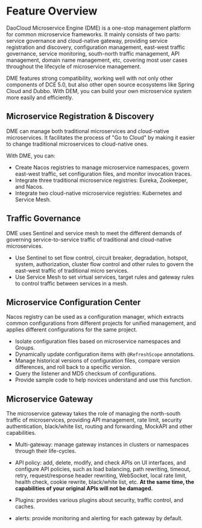 # Feature Overview

DaoCloud Microservice Engine (DME) is a one-stop management platform for common microservice frameworks. It mainly consists of two parts: service governance and cloud-native gateway, providing service registration and discovery, configuration management, east-west traffic governance, service monitoring, south-north traffic management, API management, domain name management, etc, covering most user cases throughout the lifecycle of microservice management.

DME features strong compatibility, working well with not only other components of DCE 5.0, but also other open source ecosystems like Spring Cloud and Dubbo. With DEM, you can build your own microservice system more easily and efficiently.

## Microservice Registration & Discovery

DME can manage both traditional microservices and cloud-native microservices. It facilitates the process of "Go to Cloud" by making it easier to change traditional microservices to cloud-native ones.

With DME, you can:

- Create Nacos registries to manage microservice namespaces, govern east-west traffic, set configuration files, and monitor invocation traces.
- Integrate three traditional microservice registries: Eureka, Zookeeper, and Nacos.
- Integrate two cloud-native microservice registries: Kubernetes and Service Mesh.

## Traffic Governance

DME uses Sentinel and service mesh to meet the different demands of governing service-to-service traffic of traditional and cloud-native microservices.

- Use Sentinel to set flow control, circuit breaker, degradation, hotspot, system, authorization, cluster flow control and other rules to govern the east-west traffic of traditional micro services.
- Use Service Mesh to set virtual services, target rules and gateway rules to control traffic between services in a mesh.

## Microservice Configuration Center

Nacos registry can be used as a configuration manager, which extracts common configurations from different projects for unified management, and applies different configurations for the same project.

- Isolate configuration files based on microservice namespaces and Groups.
- Dynamically update configuration items with `@RefreshScope` annotations.
- Manage historical versions of configuration files, compare version differences, and roll back to a specific version.
- Query the listener and MD5 checksum of configurations.
- Provide sample code to help novices understand and use this function.

## Microservice Gateway

The microservice gateway takes the role of managing the north-south traffic of microservices, providing API management, rate limit, security authentication, black/white list, routing and forwarding, MockAPI and other capabilities.

- Multi-gateway: manage gateway instances in clusters or namespaces through their life-cycles.
- API policy: add, delete, modify, and check APIs on UI interfaces, and configure API policies, such as load balancing, path rewriting, timeout, retry, request/response header rewriting, WebSocket, local rate limit, health check, cookie rewrite, black/white list, etc. **At the same time, the capabilities of your original APIs will not be damaged.**

- Plugins: provides various plugins about security, traffic control, and caches.
- alerts: provide monitoring and alerting for each gateway by default.
